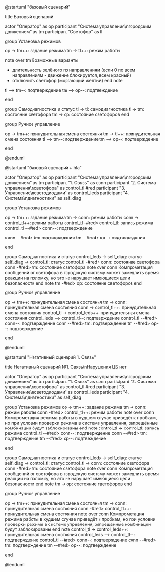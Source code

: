 @startuml "базовый сценарий"

title Базовый сценарий

actor "Оператор" as op
participant "Система управления\nгородским движением" as tm
participant "Светофор" as tl

group Установка режимов

op -> tm++: задание режима
tm -> tl++: режим работы

note over tm
Возможные варианты
- длительность зелёного по направлениям 
(если 0 по всем направлениям - движение блокируется, всем красный)
- отключить светофор (моргающий жёлтый)
end note

tl --> tm--: подтверждение
tm --> op--: подтвеждение

end


group Самодиагностика и статус
tl -> tl: самодиагностика
tl -> tm: состояние светофора
tm -> op: состояние светофоров
end

group Ручное управление

op -> tm++: принудительная смена состояния
tm -> tl++: принудительная смена состояния
tl --> tm--: подтверждение
tm --> op--: подтверждение

end

@enduml


@startuml "базовый сценарий + hla"

actor "Оператор" as op
participant "Система управления\nгородским движением" as tm
participant "1. Связь" as conn
participant "2. Система управления\nсветофора" as control_tl #red
participant "3. Управление\nсветодиодами" as control_leds
participant "4. Система\nдиагностики" as self_diag


group Установка режимов

op -> tm++: задание режима
tm -> conn: режим работы
conn -> control_tl++: режим работы
control_tl -#red> control_tl: запись режима
control_tl --#red> conn--: подтверждение

conn --#red> tm: подтверждение
tm --#red> op--: подтверждение

end

group Самодиагностика и статус
control_leds -> self_diag: статус
self_diag -> control_tl: статус 
control_tl -#red> conn: состояние светофора
conn -#red> tm: состояние светофора
note over conn 
Компрометация сообщений от светофора в городскую систему 
может замедлить время реакции на поломку, 
но это не нарушает имеющиеся цели безопасности
end note
tm -#red> op: состояние светофоров
end

group Ручное управление

op -> tm++: принудительная смена состояния
tm -> conn: принудительная смена состояния
conn -> control_tl++: принудительная смена состояния
control_tl -> control_leds++: принудительная смена состояния
control_leds --> control_tl--: подтверждение
control_tl --#red> conn--: подтверждение
conn --#red> tm: подтверждение
tm --#red> op--: подтверждение

end


@enduml


@startuml "Негативный сценарий 1. Связь"

title Негативный сценарий №1. Связь\nНарушения ЦБ нет

actor "Оператор" as op
participant "Система управления\nгородским движением" as tm
participant "1. Связь" as conn 
participant "2. Система управления\nсветофора" as control_tl #red
participant "3. Управление\nсветодиодами" as control_leds
participant "4. Система\nдиагностики" as self_diag

group Установка режимов
op -> tm++: задание режима
tm -> conn: режим работы
conn -#red> control_tl++: режим работы
note over conn 
Компрометация режима работы в худшем случае приведёт к пробкам, 
но при условии проверки режима в системе управления, 
запрещённые комбинации будут заблокированы
end note
control_tl -> control_tl: запись режима
control_tl --#red> conn--: подтверждение
conn --#red> tm: подтверждение
tm --#red> op--: подтвеждение

end

group Самодиагностика и статус
control_leds -> self_diag: статус
self_diag -> control_tl: статус 
control_tl -> conn: состояние светофора
conn -#red> tm: состояние светофора
note over conn 
Компрометация сообщений от светофора в городскую систему 
может замедлить время реакции на поломку, 
но это не нарушает имеющиеся цели безопасности
end note
tm -> op: состояние светофоров
end

group Ручное управление

op -> tm++: принудительная смена состояния
tm -> conn: принудительная смена состояния
conn -#red> control_tl++: принудительная смена состояния
note over conn 
Компрометация режима работы в худшем случае приведёт к пробкам, 
но при условии проверки режима в системе управления, 
запрещённые комбинации будут заблокированы
end note
control_tl -> control_leds++: принудительная смена состояния
control_leds --> control_tl--: подтверждение
control_tl --#red> conn--: подтверждение
conn --#red> tm: подтверждение
tm --#red> op--: подтверждение

end


@enduml

